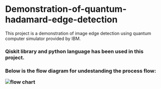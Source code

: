 # Demonstration-of-quantum-hadamard-edge-detection
This project is a demonstration of image edge detection using quantum computer simulator provided by IBM.
<h3>Qiskit library and python language has been used in this project.<h3>

Below is the flow diagram for undestanding the process flow:

<img src="qhed flow chart.jpg" alt="flow chart">
